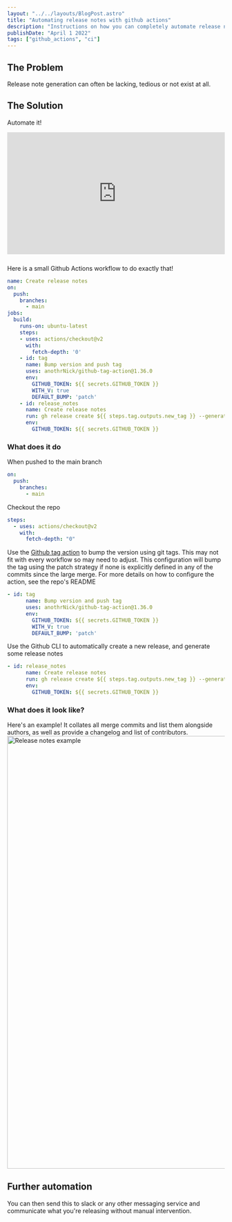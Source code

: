```yaml
---
layout: "../../layouts/BlogPost.astro"
title: "Automating release notes with github actions"
description: "Instructions on how you can completely automate release notes using the Github release functionality with Github Actions and the Github CLI"
publishDate: "April 1 2022"
tags: ["github_actions", "ci"]
---
```


## The Problem

Release note generation can often be lacking, tedious or not exist at all.

## The Solution

Automate it!

<div style="width:100%;height:0;padding-bottom:56%;position:relative;margin-bottom:24px;"><iframe src="https://giphy.com/embed/1lxryzbQaqo49cKhCw" width="100%" height="100%" style="position:absolute" frameBorder="0" class="giphy-embed" allowFullScreen></iframe></div>

Here is a small Github Actions workflow to do exactly that!

```yaml
name: Create release notes
on:
  push:
    branches:
      - main
jobs:
  build:
    runs-on: ubuntu-latest
    steps:
    - uses: actions/checkout@v2
      with:
        fetch-depth: '0'
    - id: tag
      name: Bump version and push tag
      uses: anothrNick/github-tag-action@1.36.0
      env:
        GITHUB_TOKEN: ${{ secrets.GITHUB_TOKEN }}
        WITH_V: true
        DEFAULT_BUMP: 'patch'
    - id: release_notes
      name: Create release notes
      run: gh release create ${{ steps.tag.outputs.new_tag }} --generate-notes
      env:
        GITHUB_TOKEN: ${{ secrets.GITHUB_TOKEN }}
```

### What does it do

When pushed to the main branch

```yaml
on:
  push:
    branches:
      - main
```

Checkout the repo

```yaml
steps:
  - uses: actions/checkout@v2
    with:
      fetch-depth: "0"
```

Use the [Github tag action](https://github.com/anothrNick/github-tag-action) to bump the version using git tags. This may not fit with every workflow so may need to adjust. This configuration will bump the tag using the patch strategy if none is explicitly defined in any of the commits since the large merge. For more details on how to configure the action, see the repo's README

```yaml
- id: tag
      name: Bump version and push tag
      uses: anothrNick/github-tag-action@1.36.0
      env:
        GITHUB_TOKEN: ${{ secrets.GITHUB_TOKEN }}
        WITH_V: true
        DEFAULT_BUMP: 'patch'
```

Use the Github CLI to automatically create a new release, and generate some release notes

```yaml
- id: release_notes
      name: Create release notes
      run: gh release create ${{ steps.tag.outputs.new_tag }} --generate-notes
      env:
        GITHUB_TOKEN: ${{ secrets.GITHUB_TOKEN }}
```

### What does it look like?

Here's an example! It collates all merge commits and list them alongside authors, as well as provide a changelog and list of contributors.
<img src="/release_notes.png" width="1000" alt="Release notes example" />

## Further automation

You can then send this to slack or any other messaging service and communicate what you're releasing without manual intervention.
